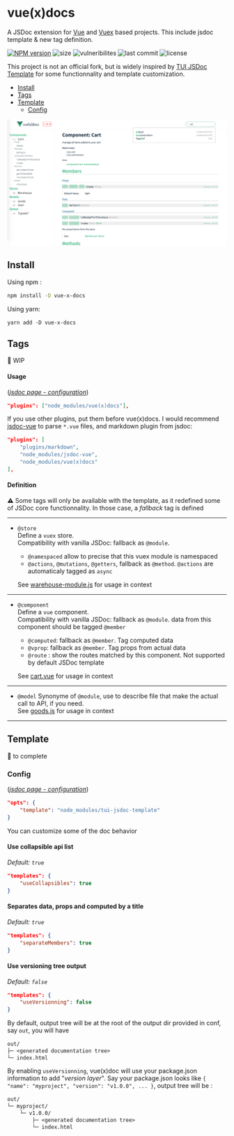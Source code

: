 # vue(x)docs

A JSDoc extension for [Vue](https://vuejs.org/v2/guide/) and [Vuex](https://vuex.vuejs.org/) based projects. This include jsdoc template & new tag definition.  

[![NPM version](https://img.shields.io/npm/v/vue-x-docs.svg)](https://www.npmjs.com/package/vue-x-docs)
![size](https://img.shields.io/bundlephobia/min/vue-x-docs.svg)
![vulneribilites](https://img.shields.io/snyk/vulnerabilities/npm/vue-x-docs.svg)
![last commit](https://img.shields.io/github/last-commit/Delni/vue-x-docs.svg)
![license](https://img.shields.io/github/license/Delni/vue-x-docs.svg)

This project is not an official fork, but is widely inspired by [TUI JSDoc Template](https://github.com/nhn/tui.jsdoc-template) for some functionnality and template customization.

- [Install](#install)
- [Tags](#tags)
- [Template](#template)
	- [Config](#config)

![vue(x)docs Preview](https://github.com/Delni/vue-x-docs/raw/master/demo/vue_x_docs.png)

## Install
Using npm :
```bash
npm install -D vue-x-docs
```
Using yarn:
```shell
yarn add -D vue-x-docs
```

## Tags
:construction: WIP

#### Usage
([*jsdoc page - configuration*](http://usejsdoc.org/about-configuring-jsdoc.html#incorporating-command-line-options-into-the-configuration-file))

```JSON
"plugins": ["node_modules/vue(x)docs"],
```
If you use other plugins, put them before vue(x)docs. I would recommend [jsdoc-vue](https://www.npmjs.com/package/jsdoc-vue) to parse `*.vue` files, and markdown plugin from jsdoc:
```JSON
"plugins": [
	"plugins/markdown",
	"node_modules/jsdoc-vue",
	"node_modules/vue(x)docs"
],
```

#### Definition

:warning: Some tags will only be available with the template, as it redefined some of JSDoc core functionnality. In those case, a _fallback_ tag is defined

---
* `@store`  
	Define a `vuex` store.  
	Compatibility with vanilla JSDoc: fallback as `@module`.

	* `@namespaced` allow to precise that this vuex module is namespaced
	* `@actions`, `@mutations`, `@getters`, fallback as `@method`. `@actions` are automaticaly tagged as `async`

	See [warehouse-module.js](https://github.com/Delni/vue-x-docs/blob/master/demo/src/warehouse-module.js) for usage in context
---
* `@component`  
	Define a `vue` component.  
	Compatibility with vanilla JSDoc: fallback as `@module`.
	data from this component should be tagged `@member`

	* `@computed`: fallback as `@member`. Tag computed data
	* `@vprop`: fallback as `@member`. Tag props from actual data
	* `@route` : show the routes matched by this component. Not supported by default JSDoc template

	See [cart.vue](https://github.com/Delni/vue-x-docs/blob/master/demo/src/cart.vue) for usage in context
---
* `@model`
	Synonyme of `@module`, use to describe file that make the actual call to API, if you need.  
	See [goods.js](https://github.com/Delni/vue-x-docs/blob/master/demo/src/goods.js) for usage in context
---
## Template

:construction: to complete

### Config
([*jsdoc page - configuration*](http://usejsdoc.org/about-configuring-jsdoc.html#incorporating-command-line-options-into-the-configuration-file))

```JSON
"opts": {
    "template": "node_modules/tui-jsdoc-template"
}
```

You can customize some of the doc behavior

#### Use collapsible api list

*Default: `true`*
```JSON
"templates": {
    "useCollapsibles": true
}
```

#### Separates data, props and computed by a title
*Default: `true`*
```JSON
"templates": {
    "separateMembers": true
}
```

#### Use versioning tree output
*Default: `false`*  
```JSON
"templates": {
    "useVersionning": false
}
```
By default, output tree will be at the root of the output dir provided in conf, say `out`, you will have
```
out/
├─ <generated documentation tree>
└─ index.html
```
By enabling `useVersionning`, vue(x)doc will use your package.json information to add "_version layer_".
Say your package.json looks like
`{
	"name": "myproject",
	"version": "v1.0.0",
	...
}`, output tree will be :
```
out/
└─ myproject/
 	└─ v1.0.0/
		├─ <generated documentation tree>
		└─ index.html
```
